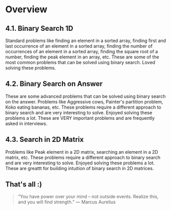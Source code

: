 # Overview

## 4.1. Binary Search 1D

Standard problems like finding an element in a sorted array, finding first and last occurrence of an element in a sorted array, finding the number of occurrences of an element in a sorted array, finding the square root of a number, finding the peak element in an array, etc. These are some of the most common problems that can be solved using binary search. Loved solving these problems.

## 4.2. Binary Search on Answer

These are some advanced problems that can be solved using binary search on the answer. Problems like Aggressive cows, Painter's partition problem, Koko eating bananas, etc. These problems require a different approach to binary search and are very interesting to solve. Enjoyed solving these problems a lot. These are VERY important problems and are frequently asked in interviews.

## 4.3. Search in 2D Matrix

Problems like Peak element in a 2D matrix, searching an element in a 2D matrix, etc. These problems require a different approach to binary search and are very interesting to solve. Enjoyed solving these problems a lot. These are greattt for building intuition of binary search in 2D matrices.

## That's all :)

> “You have power over your mind – not outside events. Realize this, and you will find strength.” — Marcus Aurelius
